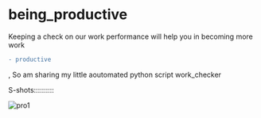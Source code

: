 # being_productive
Keeping a check on our work performance will help you in becoming more work
```diff
- productive
```
, So am sharing my little aoutomated python script work_checker

S-shots::::::::::

![pro1](https://user-images.githubusercontent.com/41824020/53066265-ffd00c00-34f4-11e9-97e2-19a238d3523b.png)
